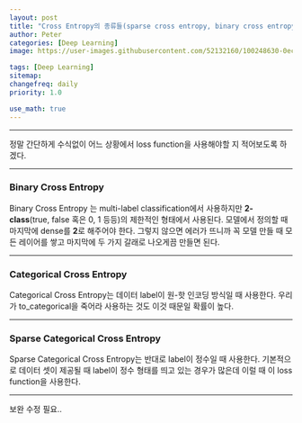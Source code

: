 ```yaml
---
layout: post
title: "Cross Entropy의 종류들(sparse cross entropy, binary cross entropy)"
author: Peter
categories: [Deep Learning]
image: https://user-images.githubusercontent.com/52132160/100248630-0ec3d800-2f7f-11eb-9cc3-db0f10ae26eb.png

tags: [Deep Learning]
sitemap:
changefreq: daily
priority: 1.0

use_math: true
---
```


---

정말 간단하게 수식없이 어느 상황에서 loss function을 사용해야할 지 적어보도록 하겠다.

---

### Binary Cross Entropy

Binary Cross Entropy 는 multi-label classification에서 사용하지만 **2-class**(true, false 혹은 0, 1 등등)의 제한적인 형태에서 사용된다.
모델에서 정의할 때 마지막에 dense를 **2**로 해주어야 한다.
그렇지 않으면 에러가 뜨니까 꼭 모델 만들 때 모든 레이어를 쌓고 마지막에 두 가지 갈래로 나오게끔 만들면 된다.

---

### Categorical Cross Entropy

Categorical Cross Entropy는 데이터 label이 원-핫 인코딩 방식일 때 사용한다.
우리가 to_categorical을 죽어라 사용하는 것도 이것 때문일 확률이 높다.

---

### Sparse Categorical Cross Entropy

Sparse Categorical Cross Entropy는 반대로 label이 정수일 때 사용한다. 기본적으로 데이터 셋이 제공될 때 label이 정수 형태를 띄고 있는 경우가 많은데 이럴 때 이 loss function을 사용한다.

---

보완 수정 필요..
